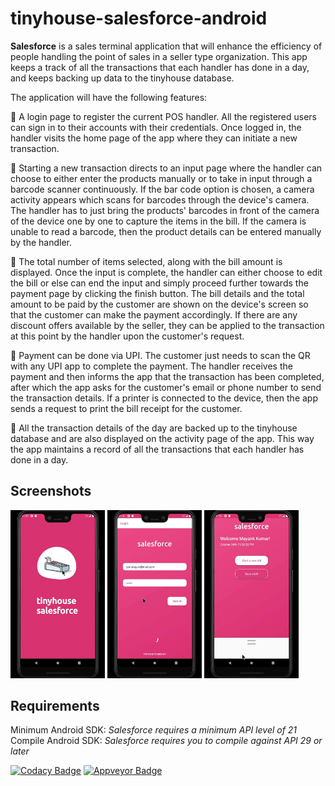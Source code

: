 # tinyhouse-salesforce-android

**Salesforce** is a sales terminal application that will enhance the efficiency of people handling the point of sales in a seller type organization. This app keeps a track of all the transactions that each handler has done in a day, and keeps backing up data to the tinyhouse database. 

The application will have the following features: 

:large_blue_diamond:  A login page to register the current POS handler. All the registered users can sign in to their accounts with their credentials. Once logged in, the handler visits the home page of the app where they can initiate a new transaction.
 
:large_blue_diamond:  Starting a new transaction directs to an input page where the handler can choose to either enter the products manually or to take in input through a barcode scanner continuously. If the bar code option is chosen, a camera activity appears which scans for barcodes through the device's camera. The handler has to just bring the products' barcodes in front of the camera of the device one by one to capture the items in the bill. If the camera is unable to read a barcode, then the product details can be entered manually by the handler.

:large_blue_diamond:  The total number of items selected, along with the bill amount is displayed. Once the input is complete, the handler can either choose to edit the bill or else can end the input and simply proceed further towards the payment page by clicking the finish button. The bill details and the total amount to be paid by the customer are shown on the device's screen so that the customer can make the payment accordingly. If there are any discount offers available by the seller, they can be applied to the transaction at this point by the handler upon the customer's request.

:large_blue_diamond:  Payment can be done via UPI. The customer just needs to scan the QR with any UPI app to complete the payment. The handler receives the payment and then informs the app that the transaction has been completed, after which the app asks for the customer's email or phone number to send the transaction details. If a printer is connected to the device, then the app sends a request to print the bill receipt for the customer.

:large_blue_diamond:  All the transaction details of the day are backed up to the tinyhouse database and are also displayed on the activity page of the app. This way the app maintains a record of all the transactions that each handler has done in a day.

## Screenshots
<p>
  <img src="screenshots/SplashScreen.jpeg" width="30%" />
  <img src="/screenshots/login.jpeg" width="30%" /> 
  <img src="/screenshots/home.jpeg" width="30%" />
</p>

## Requirements
Minimum Android SDK: *Salesforce requires a minimum API level of 21*<br>
Compile Android SDK: *Salesforce requires you to compile against API 29 or later*


[![Codacy Badge](https://api.codacy.com/project/badge/Grade/695861c183454377982759a726c76a02)](https://www.codacy.com/manual/kharsh39/barview-android?utm_source=github.com&amp;utm_medium=referral&amp;utm_content=krharsh17/barview-android&amp;utm_campaign=Badge_Grade)    [![Appveyor Badge](https://ci.appveyor.com/api/projects/status/github/hackslash-nitp/tinyhouse-salesforce-android)](https://ci.appveyor.com/project/krharsh17/tinyhouse-salesforce-android)
